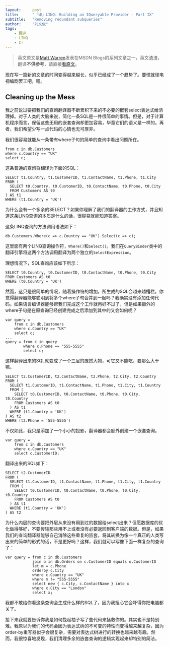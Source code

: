 ```yaml
---
layout:     post
title:      "「译」LINQ: Building an IQueryable Provider - Part IX"
subtitle:   "Removing redundant subqueries"
author:     "刘文俊"
tags:
    - 翻译
    - LINQ
    - C♯
---
```


> 英文原文是[Matt Warren](https://social.msdn.microsoft.com/profile/matt%20warren%20-%20msft/ "Matt Warren")发表在MSDN Blogs的系列文章之一，英文渣渣，翻译**不供参考**，请直接[看原文](http://blogs.msdn.com/b/mattwar/archive/2008/01/16/linq-building-an-iqueryable-provider-part-ix.aspx)。

现在写一篇新的文章的时间变得越来越长，似乎已经成了一个趋势了。要怪就怪电视编剧罢工吧，嗯。

## Cleaning up the Mess

我之前说过要把我们的查询翻译器不断累积下来的不必要的嵌套select表达式给清理掉。对于人类的大脑来说，简化一条SQL是一件很简单的事情。但是，对于计算机程序而言，保留这些无用的嵌套查询却更加容易，毕竟它们的语义是一样的。再者，我们希望少写一点代码的心情也无可厚非。

我们很容易就能从一条带有where子句的简单的查询中看出问题所在。

    from c in db.Customers
    where c.Country == "UK"
    select c;

这条普通的查询将翻译为下面的SQL：

	SELECT t1.Country, t1.CustomerID, t1.ContactName, t1.Phone, t1.City
	FROM (
	  SELECT t0.Country, t0.CustomerID, t0.ContactName, t0.Phone, t0.City
	  FROM Customers AS t0
	) AS t1
	WHERE (t1.Country = 'UK')

为什么会有一个多余的SELECT？如果你理解了我们的翻译器的工作方式，并且知道这条LINQ查询的本质是什么的话，很容易就能知道答案。

这条LINQ查询的方法调用语法如下：

    db.Customers.Where(c => c.Country == "UK").Select(c => c);

这里面有两个LINQ查询操作符，`Where()`和`Select()`。我们在`QueryBinder`类中的翻译引擎将这两个方法调用翻译为两个独立的`SelectExpression`。

理想情况下，SQL查询应该如下所示：

	SELECT t0.Country, t0.CustomerID, t0.ContactName, t0.Phone, t0.City
	FROM Customers AS t0
	WHERE (t0.Country = 'UK')

然而，这只是很简单的情况，随着操作符的增加，所生成的SQL会越来越槽糕。你觉得翻译器能够聪明到将多个where子句合并到一起吗？我确实没有添加任何代码。如果语言编译器能够帮我们完成这个工作就再好不过了，但是如果额外的where子句是在原查询已经创建完成之后添加到其中的又会如何呢？

	var query = 
	    from c in db.Customers
	    where c.Country == "UK"
	    select c;
	...
	query = from c in query
	        where c.Phone == "555-5555"
	        select c;

这样翻译出来的SQL就变成了一个三层的庞然大物，可它又不能吃，要那么大干嘛。

	SELECT t2.CustomerID, t2.ContactName, t2.Phone, t2.City, t2.Country
	FROM (
	  SELECT t1.CustomerID, t1.ContactName, t1.Phone, t1.City, t1.Country
	  FROM (
	    SELECT t0.CustomerID, t0.ContactName, t0.Phone, t0.City, t0.Country
	    FROM Customers AS t0
	  ) AS t1
	  WHERE (t1.Country = 'UK')
	) AS t2
	WHERE (t2.Phone = '555-5555')

不仅如此，我只是添加了一个小小的投影，翻译器都会额外创建一个嵌套查询。

	var query = 
	    from c in db.Customers
	    where c.Country == "UK"
	    select c.CustomerID;

翻译出来的SQL如下：

	SELECT t2.CustomerID
	FROM (
	  SELECT t1.CustomerID, t1.ContactName, t1.Phone, t1.City, t1.Country
	  FROM (
	    SELECT t0.CustomerID, t0.ContactName, t0.Phone, t0.City, t0.Country
	    FROM Customers AS t0
	  ) AS t1
	  WHERE (t1.Country = 'UK')
	) AS t2

为什么内层的查询要把外层从来没有用到过的数据给select出来？但愿数据库的优化做得够好，不要传输那些用不上或者没有必要返回到客户端的数据。但是，如果我们的查询翻译器能够自己消除这些重复的嵌套，将其转换为像一个真正的人类写出来的简单的形式的话，不是更好吗？这样，我们就可以写像下面一样复杂的查询了：

	var query = from c in db.Customers
	            join o in db.Orders on c.CustomerID equals o.CustomerID
	            let m = c.Phone
	            orderby c.City
	            where c.Country == "UK"
	            where m != "555-5555"
	            select new { c.City, c.ContactName } into x
	            where x.City == "London"
	            select x;

我都不敢给你看这条查询会生成什么样的SQL了，因为我担心它会吓得你把电脑都关了。

接下来我就要告诉你我是如何挽起袖子写了些代码来拯救你的。其实也不是特别难。我原以为我们的代码会因为表达式树的不可变的特性而变得越来越复杂，因为order-by重写器似乎会很复杂，需要对表达式树进行的转换也越来越有趣。然而，我很惊喜地发现，我们清理多余的嵌套查询的逻辑实现起来却特别的简洁。